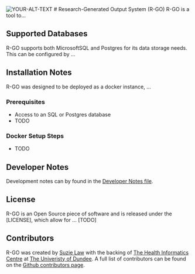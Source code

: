<picture>
 <source media="(prefers-color-scheme: dark)" srcset="YOUR-DARKMODE-IMAGE">
 <source media="(prefers-color-scheme: light)" srcset="YOUR-LIGHTMODE-IMAGE">
 <img alt="YOUR-ALT-TEXT" src="YOUR-DEFAULT-IMAGE">
</picture>
# Research-Generated Output System (R-GO)
R-GO is a tool to...


## Supported Databases
R-GO supports both MicrosoftSQL and Postgres for its data storage needs.
This can be configured by ...

## Installation Notes
R-GO was designed to be deployed as a docker instance, ...
### Prerequisites
* Access to an SQL or Postgres database
* TODO

### Docker Setup Steps
* TODO 

## Developer Notes
Development notes can by found in the [Developer Notes file](./DEVELOPER_NOTES.md).


## License 
R-GO is an Open Source piece of software and is released under the [LICENSE], which allow for ... [TODO]


## Contributors
R-GO was created by [Suzie Law](https://github.com/SuzieMLaw) with the backing of [The Health Informatics Centre](https://www.dundee.ac.uk/hic) at [The Univeristy of Dundee](https://dundee.ac.uk/).
A full list of contributors can be found on the [Github contributors page](https://github.com/HicServices/RGO/graphs/contributors).
